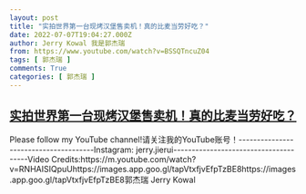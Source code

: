 ```yaml
---
layout: post
title: "实拍世界第一台现烤汉堡售卖机！真的比麦当劳好吃？"
date: 2022-07-07T19:04:27.000Z
author: Jerry Kowal 我是郭杰瑞
from: https://www.youtube.com/watch?v=BSSQTncuZ04
tags: [ 郭杰瑞 ]
comments: True
categories: [ 郭杰瑞 ]
---
```

<!--1657220667000-->
[实拍世界第一台现烤汉堡售卖机！真的比麦当劳好吃？](https://www.youtube.com/watch?v=BSSQTncuZ04)
------

<div>
Please follow my YouTube channel!请关注我的YouTube账号！--------------------------------------Instagram: jerry.jierui--------------------------------------Video Credits:https://m.youtube.com/watch?v=RNHAISIQpuUhttps://images.app.goo.gl/tapVtxfjvEfpTzBE8https://images.app.goo.gl/tapVtxfjvEfpTzBE8郭杰瑞 Jerry Kowal
</div>
